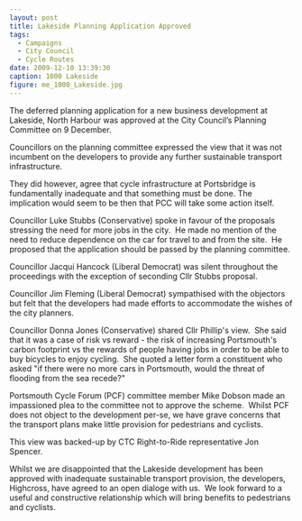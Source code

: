 ```yaml
---
layout: post
title: Lakeside Planning Application Approved
tags:
  - Campaigns
  - City Council
  - Cycle Routes
date: 2009-12-10 13:39:30
caption: 1000 Lakeside
figure: me_1000_Lakeside.jpg
---
```


The deferred planning application for a new business development at Lakeside, North Harbour was approved at the City Council’s Planning Committee on 9 December.

Councillors on the planning committee expressed the view that it was not incumbent on the developers to provide any further sustainable transport infrastructure.

They did however, agree that cycle infrastructure at Portsbridge is fundamentally inadequate and that something must be done. The implication would seem to be then that PCC will take some action itself.

Councillor Luke Stubbs (Conservative) spoke in favour of the proposals stressing the need for more jobs in the city.  He made no mention of the need to reduce dependence on the car for travel to and from the site.  He proposed that the application should be passed by the planning committee.

Councillor Jacqui Hancock (Liberal Democrat) was silent throughout the proceedings with the exception of seconding Cllr Stubbs proposal.

Councillor Jim Fleming (Liberal Democrat) sympathised with the objectors but felt that the developers had made efforts to accommodate the wishes of the city planners.

Councillor Donna Jones (Conservative) shared Cllr Phillip's view.  She said that it was a case of risk vs reward - the risk of increasing Portsmouth's carbon footprint vs the rewards of people having jobs in order to be able to buy bicycles to enjoy cycling.  She quoted a letter form a constituent who asked "if there were no more cars in Portsmouth, would the threat of flooding from the sea recede?"

Portsmouth Cycle Forum (PCF) committee member Mike Dobson made an impassioned plea to the committee not to approve the scheme.  Whilst PCF does not object to the development per-se, we have grave concerns that the transport plans make little provision for pedestrians and cyclists.

This view was backed-up by CTC Right-to-Ride representative Jon Spencer.

Whilst we are disappointed that the Lakeside development has been approved with inadequate sustainable transport provision, the developers, Highcross, have agreed to an open dialoge with us.  We look forward to a useful and constructive relationship which will bring benefits to pedestrians and cyclists.
